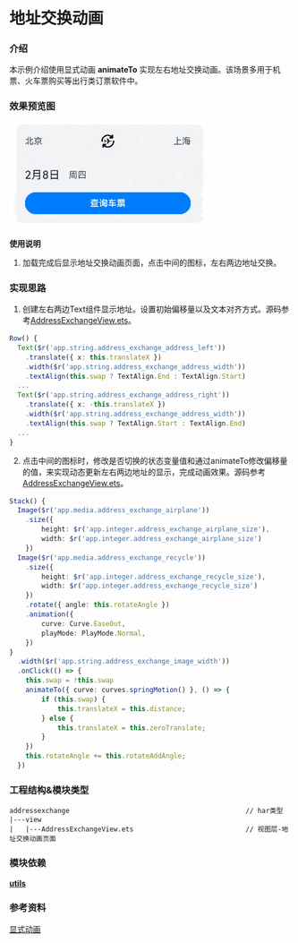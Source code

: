 
# 地址交换动画

### 介绍

本示例介绍使用显式动画 **animateTo** 实现左右地址交换动画。该场景多用于机票、火车票购买等出行类订票软件中。

### 效果预览图

![address_exchange](../../entry/src/main/resources/base/media/address_exchange.gif)

**使用说明**
1. 加载完成后显示地址交换动画页面，点击中间的图标，左右两边地址交换。

### 实现思路
1. 创建左右两边Text组件显示地址。设置初始偏移量以及文本对齐方式。源码参考[AddressExchangeView.ets](./src/main/ets/view/AddressExchangeView.ets)。

```ts
Row() {
  Text($r('app.string.address_exchange_address_left'))
    .translate({ x: this.translateX })
    .width($r('app.string.address_exchange_address_width'))
    .textAlign(this.swap ? TextAlign.End : TextAlign.Start)
  ...
  Text($r('app.string.address_exchange_address_right'))
    .translate({ x: -this.translateX })
    .width($r('app.string.address_exchange_address_width'))
    .textAlign(this.swap ? TextAlign.Start : TextAlign.End)
  ...
}
```

2. 点击中间的图标时，修改是否切换的状态变量值和通过animateTo修改偏移量的值，来实现动态更新左右两边地址的显示，完成动画效果。源码参考[AddressExchangeView.ets](./src/main/ets/view/AddressExchangeView.ets)。

```ts
Stack() {
  Image($r('app.media.address_exchange_airplane'))
    .size({
        height: $r('app.integer.address_exchange_airplane_size'),
        width: $r('app.integer.address_exchange_airplane_size')
    })
  Image($r('app.media.address_exchange_recycle'))
    .size({
        height: $r('app.integer.address_exchange_recycle_size'),
        width: $r('app.integer.address_exchange_recycle_size')
    })
    .rotate({ angle: this.rotateAngle })
    .animation({
        curve: Curve.EaseOut,
        playMode: PlayMode.Normal,
    })
}
  .width($r('app.string.address_exchange_image_width'))
  .onClick(() => {
    this.swap = !this.swap
    animateTo({ curve: curves.springMotion() }, () => {
        if (this.swap) {
            this.translateX = this.distance;
        } else {
            this.translateX = this.zeroTranslate;
        }
    })
    this.rotateAngle += this.rotateAddAngle;
  })
```

### 工程结构&模块类型

   ```
   addressexchange                                            // har类型
   |---view
   |   |---AddressExchangeView.ets                            // 视图层-地址交换动画页面 
   ```

### 模块依赖

[**utils**](../../common/utils)

### 参考资料

[显式动画](https://developer.huawei.com/consumer/cn/doc/harmonyos-references-V5/ts-explicit-animation-0000001861966629-V5)
